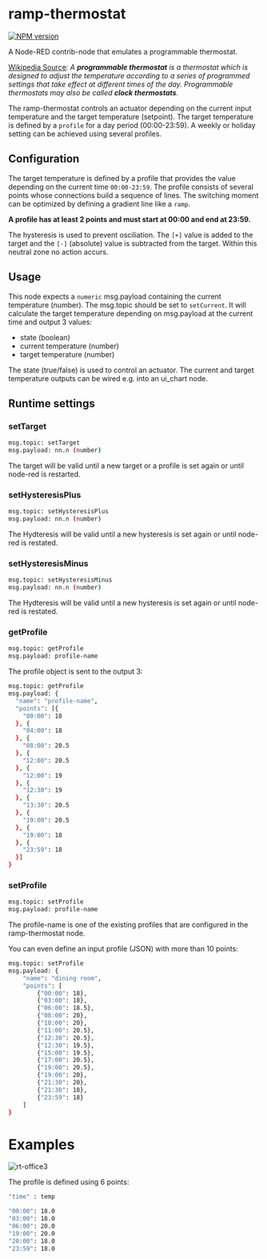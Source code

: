 # ramp-thermostat

[![NPM version][npm-image]][npm-url]

[npm-image]: http://img.shields.io/npm/v/node-red-contrib-ramp-thermostat.svg
[npm-url]: https://npmjs.org/package/node-red-contrib-ramp-thermostat

A Node-RED contrib-node that emulates a programmable thermostat.

[Wikipedia Source](https://en.wikipedia.org/wiki/Programmable_thermostat): *A **programmable thermostat** is a thermostat which is designed to adjust the temperature according to a series of programmed settings that take effect at different times of the day. Programmable thermostats may also be called **clock thermostats**.*

The ramp-thermostat controls an actuator depending on the current input temperature and the target temperature (setpoint).
The target temperature is defined by a `profile` for a day period (00:00-23:59). A weekly or holiday setting can be achieved using several profiles.

## Configuration

The target temperature is defined by a profile that provides the value depending on the current time `00:00-23:59`. The profile consists of several points whose connections build a sequence of lines. The switching moment can be optimized by defining a gradient line like a `ramp`.

**A profile has at least 2 points and must start at 00:00 and end at 23:59.**

The hysteresis is used to prevent osciliation. The `[+]` value is added to the target and the `[-]` (absolute) value is subtracted from the target. Within this neutral zone no action accurs.

## Usage

This node expects a `numeric` msg.payload containing the current temperature (number). The msg.topic should be set to `setCurrent`. It will calculate the target temperature depending on msg.payload at the current time and output 3 values:

* state (boolean)
* current temperature (number)
* target temperature (number)

The state (true/false) is used to control an actuator. The current and target temperature outputs can be wired e.g. into an ui_chart node.

## Runtime settings

### setTarget

```sh
msg.topic: setTarget
msg.payload: nn.n (number)
```
The target will be valid until a new target or a profile is set again or until node-red is restarted.

### setHysteresisPlus

```sh
msg.topic: setHysteresisPlus
msg.payload: nn.n (number)
```
The Hydteresis will be valid until a new hysteresis is set again or until node-red is restated.

### setHysteresisMinus

```sh
msg.topic: setHysteresisMinus
msg.payload: nn.n (number)
```
The Hydteresis will be valid until a new hysteresis is set again or until node-red is restated.

### getProfile

```sh
msg.topic: getProfile
msg.payload: profile-name
```

The profile object is sent to the output 3:

```sh
msg.topic: getProfile
msg.payload: {
  "name": "profile-name",
  "points": [{
    "00:00": 18
  }, {
    "04:00": 18
  }, {
    "08:00": 20.5
  }, {
    "12:00": 20.5
  }, {
    "12:00": 19
  }, {
    "12:30": 19
  }, {
    "13:30": 20.5
  }, {
    "19:00": 20.5
  }, {
    "19:00": 18
  }, {
    "23:59": 18
  }]
}
``` 

### setProfile

```sh
msg.topic: setProfile
msg.payload: profile-name
```

The profile-name is one of the existing profiles that are configured in the ramp-thermostat node.

You can even define an input profile (JSON) with more than 10 points:

```sh
msg.topic: setProfile
msg.payload: {
    "name": "dining room",
    "points": [
        {"00:00": 18},
        {"03:00": 18},
        {"06:00": 18.5},
        {"08:00": 20},
        {"10:00": 20},
        {"11:00": 20.5},
        {"12:30": 20.5},
        {"12:30": 19.5},
        {"15:00": 19.5},
        {"17:00": 20.5},
        {"19:00": 20.5},
        {"19:00": 20},
        {"21:30": 20},
        {"21:30": 18},
        {"23:59": 18}
    ]
}
```

# Examples

![rt-office3](https://user-images.githubusercontent.com/5056710/48859523-8c681280-edbe-11e8-93f9-54dd0fb9524c.png)

The profile is defined using 6 points:

```sh
"time" : temp

"00:00": 18.0
"03:00": 18.0
"06:00": 20.0
"19:00": 20.0
"20:00": 18.0
"23:59": 18.0
```
